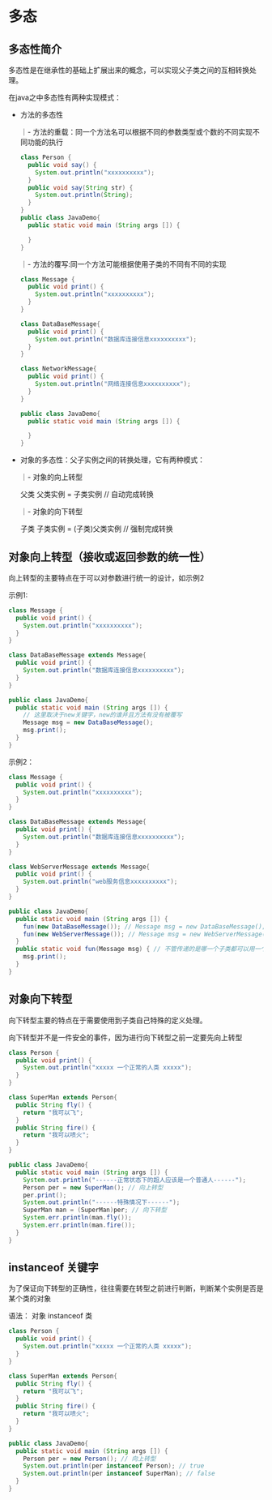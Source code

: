 # 多态

## 多态性简介

多态性是在继承性的基础上扩展出来的概念，可以实现父子类之间的互相转换处理。

在java之中多态性有两种实现模式：

* 方法的多态性

    ｜- 方法的重载：同一个方法名可以根据不同的参数类型或个数的不同实现不同功能的执行

    ``` java
    class Person {
      public void say() {
        System.out.println("xxxxxxxxxx");
      }
      public void say(String str) {
        System.out.println(String);
      }
    }
    public class JavaDemo{
      public static void main (String args []) {

      }
    }
    ```

    ｜- 方法的覆写:同一个方法可能根据使用子类的不同有不同的实现

    ``` java
    class Message {
      public void print() {
        System.out.println("xxxxxxxxxx");
      }
    }

    class DataBaseMessage{
      public void print() {
        System.out.println("数据库连接信息xxxxxxxxxx");
      }
    }

    class NetworkMessage{
      public void print() {
        System.out.println("网络连接信息xxxxxxxxxx");
      }
    }

    public class JavaDemo{
      public static void main (String args []) {

      }
    }
    ```

* 对象的多态性：父子实例之间的转换处理，它有两种模式：

    ｜- 对象的向上转型

    父类 父类实例 = 子类实例    // 自动完成转换

    ｜- 对象的向下转型

    子类 子类实例 = (子类)父类实例    // 强制完成转换

## 对象向上转型（接收或返回参数的统一性）

向上转型的主要特点在于可以对参数进行统一的设计，如示例2

示例1:

``` java
class Message {
  public void print() {
    System.out.println("xxxxxxxxxx");
  }
}

class DataBaseMessage extends Message{
  public void print() {
    System.out.println("数据库连接信息xxxxxxxxxx");
  }
}

public class JavaDemo{
  public static void main (String args []) {
    // 这里取决于new关键字，new的谁并且方法有没有被覆写
    Message msg = new DataBaseMessage();
    msg.print();
  }
}
```

示例2：

``` java
class Message {
  public void print() {
    System.out.println("xxxxxxxxxx");
  }
}

class DataBaseMessage extends Message{
  public void print() {
    System.out.println("数据库连接信息xxxxxxxxxx");
  }
}

class WebServerMessage extends Message{
  public void print() {
    System.out.println("web服务信息xxxxxxxxxx");
  }
}

public class JavaDemo{
  public static void main (String args []) {
    fun(new DataBaseMessage()); // Message msg = new DataBaseMessage();
    fun(new WebServerMessage()); // Message msg = new WebServerMessage();
  }
  public static void fun(Message msg) { // 不管传递的是哪一个子类都可以用一个参数接收
    msg.print();
  }
}
```

## 对象向下转型

向下转型主要的特点在于需要使用到子类自己特殊的定义处理。

向下转型并不是一件安全的事件，因为进行向下转型之前一定要先向上转型

``` java
class Person {
  public void print() {
    System.out.println("xxxxx 一个正常的人类 xxxxx");
  }
}

class SuperMan extends Person{
  public String fly() {
    return "我可以飞";
  }
  public String fire() {
    return "我可以喷火";
  }
}

public class JavaDemo{
  public static void main (String args []) {
    System.out.println("------正常状态下的超人应该是一个普通人------");
    Person per = new SuperMan(); // 向上转型
    per.print();
    System.out.println("------特殊情况下------");
    SuperMan man = (SuperMan)per; // 向下转型
    System.err.println(man.fly());
    System.err.println(man.fire());
  }
}
```

## instanceof 关键字

为了保证向下转型的正确性，往往需要在转型之前进行判断，判断某个实例是否是某个类的对象

语法： 对象 instanceof 类

``` java
class Person {
  public void print() {
    System.out.println("xxxxx 一个正常的人类 xxxxx");
  }
}

class SuperMan extends Person{
  public String fly() {
    return "我可以飞";
  }
  public String fire() {
    return "我可以喷火";
  }
}

public class JavaDemo{
  public static void main (String args []) {
    Person per = new Person(); // 向上转型
    System.out.println(per instanceof Person); // true
    System.out.println(per instanceof SuperMan); // false
  }
}
```